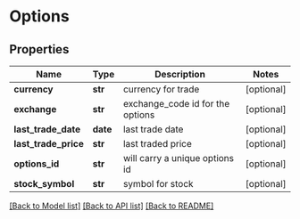 # Options

## Properties
Name | Type | Description | Notes
------------ | ------------- | ------------- | -------------
**currency** | **str** | currency for trade | [optional] 
**exchange** | **str** | exchange_code id for the options | [optional] 
**last_trade_date** | **date** | last trade date | [optional] 
**last_trade_price** | **str** | last traded price | [optional] 
**options_id** | **str** | will carry a unique options id | [optional] 
**stock_symbol** | **str** | symbol for stock | [optional] 

[[Back to Model list]](../README.md#documentation-for-models) [[Back to API list]](../README.md#documentation-for-api-endpoints) [[Back to README]](../README.md)


